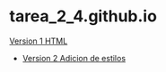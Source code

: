# tarea_2_4.github.io

 [Version 1 HTML](https://github.com/TheCamrew/tarea_2_4.github.io/tree/main)
* [Version 2 Adicion de estilos](https://github.com/TheCamrew/tarea_2_4.github.io/tree/css1)
